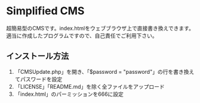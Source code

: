 # Simplified CMS

超簡易型のCMSです。index.htmlをウェブブラウザ上で直接書き換えできます。  
適当に作成したプログラムですので、自己責任でご利用下さい。

## インストール方法

1. 「CMSUpdate.php」を開き、「$password = "password"」の行を書き換えてパスワードを設定
2. 「LICENSE」「README.md」を除く全ファイルをアップロード
3. 「index.html」のパーミッションを666に設定